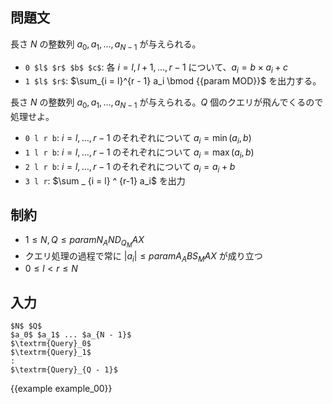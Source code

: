 問題文
---------

長さ $N$ の整数列 $a_0, a_1, \dots, a_{N - 1}$ が与えられる。

- `0 $l$ $r$ $b$ $c$`: 各 $i = l, l+1, \dots, {r - 1}$ について、$a_i = b \times a_i + c$
- `1 $l$ $r$`: $\sum_{i = l}^{r - 1} a_i \bmod {{param MOD}}$ を出力する。

長さ $N$ の整数列 $a_0, a_1, ..., a _ {N - 1}$ が与えられる。$Q$ 個のクエリが飛んでくるので処理せよ。

- `0 l r b`: $i = l, \dots, {r-1}$ のそれぞれについて $a_i = \min(a_i, b)$
- `1 l r b`: $i = l, \dots, {r-1}$ のそれぞれについて $a_i = \max(a_i, b)$
- `2 l r b`: $i = l, \dots, {r-1}$ のそれぞれについて $a_i = a_i + b$
- `3 l r`: $\sum _ {i = l} ^ {r-1} a_i$ を出力

制約
---------

- $1 \leq N, Q \leq {{param N_AND_Q_MAX}}$
- クエリ処理の過程で常に $\vert a_i \vert \leq {{param A_ABS_MAX}}$ が成り立つ
- $0 \leq l < r \leq N$

入力
---------

~~~
$N$ $Q$
$a_0$ $a_1$ ... $a_{N - 1}$
$\textrm{Query}_0$
$\textrm{Query}_1$
:
$\textrm{Query}_{Q - 1}$
~~~

{{example example_00}}
